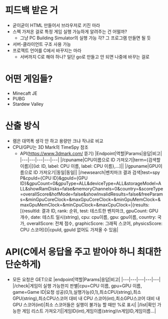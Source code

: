 # 피드백 받은 거

- 굳이굳이 HTML 만들어서 브라우저로 키진 마라
- 스펙 가져온 걸로 특정 게임 실행 가능하게 알려주는 건 어떨까?
  - 그냥 PC Building Simulator의 실행 가능 각? 그 프로그램 만들면 될 듯
- 서버-클라이언트 구조 사용 가능
- 프로젝트 언어를 C에서 바꾸지는 마라
  - 서버까지 C로 해야 하나? 일단 go로 만들고 안 되면 나중에 바꾸는 걸로

# 어떤 게임들?
- Minecaft JE
- PUBG
- Stardew Valley

# 산출 방식
- 램은 대역폭 생각 안 하고 용량만 크냐 작냐로 비교
- CPU/GPU는 3D Mark의 TimeSpy 참조
    - API(https://www.3dmark.com/ 뜯기)
|Endpoint|역할|Params|응답|비고|
|---|---|---|---|---|
|/cpuname|CPU이름으로 ID 가져오기|term={검색할 이름}|[{id: ID, label: CPU 이름, label: CPU 이름},...]||
|/gpuname|GPU이름으로 ID 가져오기|동일|동일||
|/newsearch|벤치마크 결과 검색|test=spy P&cpuId={CPU ID}&gpuId={GPU ID}&gpuCount=0&gpuType=ALL&deviceType=ALL&storageModel=ALL&showRamDisks=false&memoryChannels=0&country=&scoreType=overallScore&hofMode=false&showInvalidResults=false&freeParams=&minGpuCoreClock=&maxGpuCoreClock=&minGpuMemClock=&maxGpuMemClock=&minCpuClock=&maxCpuClock=|{results:[{resultId: 결과 ID, rank: 순위, test: 테스트한 벤치마크, gpuCount: GPU 개수, date: 테스트 일시(string), cpu: cpu이름, gpu: gpu이름, country: 국가, overallScore: 전체 점수, graphicScore: 그래픽 스코어, physicsScore: CPU 스코어}]}|cpuId, gpuId 없어도 가져올 수 있음|

# API(C에서 응답을 주고 받아야 하니 최대한 단순하게)
- 모든 요청은 GET으로
|endpoint|역할|Params|응답|비고|
|---|---|---|---|---|
|/check|게임이 실행 가능한지 판별|cpu=CPU 이름, gpu=GPU 이름, game=Game ID|요청 성공(0,1),실행가능(0,1),최소CPU(string),최소GPU(string),최소CPU스코어 대비 내 CPU 스코어(int),최소GPU스코어 대비 내 GPU 스코어(int)|최소 스코어들은 실행이 불가능 할 때만 %로 표시|
|/list|확인 가능한 게임 리스트 가져오기||게임ID(int),게임이름(string)\n게임ID,게임이름...|